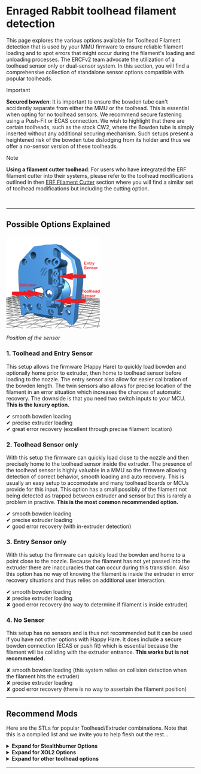 # Enraged Rabbit toolhead filament detection

This page explores the various options available for Toolhead Filament detection that is used by your MMU firmware to ensure reliable filament loading and to spot errors that might occur during the filament's loading and unloading processes. The ERCFv2 team advocate the utilization of a toolhead sensor only or dual-sensor system. In this section, you will find a comprehensive collection of standalone sensor options compatible with popular toolheads.

> [!IMPORTANT]  
> **Secured bowden**: It is important to ensure the bowden tube can't accidently separate from either the MMU or the toolhead. This is essential when opting for no toolhead sensors. We recommend secure fastening using a Push-Fit or ECAS connection. We wish to highlight that there are certain toolheads, such as the stock CW2, where the Bowden tube is simply inserted without any additional securing mechanism. Such setups present a heightened risk of the bowden tube dislodging from its holder and thus we offer a no-sensor version of these toolheads.

> [!NOTE]  
> **Using a filament cutter toolhead**: For users who have integrated the ERF filament cutter into their systems, please refer to the toolhead modifications outlined in then [ERF Filament Cutter](../ERF_Filament_Cutter) section where you will find a similar set of toolhead modifications but including the cutting option.

<br>

_____________________________

## Possible Options Explained
<img src="./Assets/Sensors_Explained.png" alt="Position of the sensor" width="250"/>
<p><em>Position of the sensor</em></p>

### **1. Toolhead and Entry Sensor**  
This setup allows the firmware (Happy Hare) to quickly load bowden and optionally home prior to extruder, then home to toolhead sensor before loading to the nozzle. The entry sensor also allow for easier calibration of the bowden length.  The twin sensors also allows for precise location of the filament in an error situation which increases the chances of automatic recovery. The downside is that you need two switch inputs to your MCU. **This is the luxury option.**  
   
✔ smooth bowden loading<br>
✔ precise extruder loading<br>
✔ great error recovery (excellent through precise filament location)

### **2. Toolhead Sensor only**  
With this setup the firmware can quickly load close to the nozzle and then precisely home to the toolhead sensor inside the extruder. The presence of the toolhead sensor is highly valuable in a MMU so the firmware allowing detection of correct behavior, smooth loading and auto recovery. This is usually an easy setup to accomodate and many toolhead boards or MCUs provide for this input. This option has a small possibliy of the filament not being detected as trapped between extruder and sensor but this is rarely a problem in practive. **This is the most common recommended option.**  
  
✔ smooth bowden loading<br>
✔ precise extruder loading<br>
✔ good error recovery (with in-extruder detection)

### **3. Entry Sensor only**  
With this setup the firmware can quickly load the bowden and home to a point close to the nozzle. Because the filament has not yet passed into the extruder there are inaccuracies that can occur during this transistion. Also this option has no way of knowing the filament is inside the extruder in error recovery situations and thus relies on additional user interaction.
     
✔ smooth bowden loading<br>
✘ precise extruder loading<br>
✘ good error recovery (no way to determine if filament is inside extruder)

### **4. No Sensor**  
This setup has no sensors and is thus not recommended but it can be used if you have not other options with Happy Hare. It does include a secure bowden connection (ECAS or push fit) which is essential because the filament will be colliding with the extruder entrance. **This works but is not recommended.**  
  
✘ smooth bowden loading (this system relies on collision detection when the filament hits the extruder)<br>
✘ precise extruder loading<br>
✘ good error recovery (there is no way to assertain the filament position)
_____________________________
 
## Recommend Mods
Here are the STLs for popular Toolhead/Extruder combinations.  Note that this is a compiled list and we invite you to help flesh out the rest...

<details>
<summary><strong>Expand for Stealthburner Options</strong></summary>
<table>
  <tr>
    <th>Extruder</th>
    <th>1. Toolhead &amp; Entry Sensor</th>
    <th>2. Toolhead Sensor</th>
    <th>3. Entry Sensor</th>
    <th>4. No Sensor</th>
  </tr>
  <tr>
    <td>Clockwork 2</td>
   <td> <a href="./Stls/1_Toolhead_And_Entry_Sensors/[a]_CW2_Latch.stl">Latch</a> <br> <a href="./Stls/1_Toolhead_And_Entry_Sensors/CW2_Body.stl">Body</a> <br> <a href="./Stls/1_Toolhead_And_Entry_Sensors/CW2_Plate.stl">Plate</a> <sub><br> additional items: <br> 1x ECAS <br> 2x D2F-5 <br>2x ball 5,5mm <br> 4x self tapping screw M2x10 <br> design by Petr Kašpar</a></sub></td>
    <td> <a href="./Stls/2_Toolhead_Sensor/CW2_Body.stl">Body</a> <br> <a href="./Stls/2_Toolhead_Sensor/[a]_CW2_Latch.stl">Latch</a> <sub><br>additional items: <br> 1x ECAS <br> 1x D2F-5 <br>1x ball 5,5mm <br> 2x self tapping screw M2x10 <br> design by Garth Snyder</sub> </td>
    <td></td>
    <td> <a href="./Stls/4_No_Sensors/CW2_Body.stl">Body</a> <sub><br>additional items: <br> 1x ECAS <br> design by Garth Snyder</sub> </td>
  </tr>
  <tr>
    <td>Orbiter 2</td>
    <td></td>
    <td></td>
    <td></td>
    <td></td>
  </tr>
  <tr>
    <td>LGX Lite</td>
    <td></td>
    <td></td>
    <td></td>
    <td></td>
  </tr>
  <tr>
    <td>Galileo 2</td>
    <td></td>
    <td></td>
    <td></td>
    <td></td>
  </tr>
  <tr>
    <td>other extruder</td>
    <td></td>
    <td></td>
    <td></td>
    <td></td>
  </tr>
</table>
</details>

<details>
<summary><strong>Expand for XOL2 Options</strong></summary>
<table>
  <tr>
    <th>Extruder</th>
    <th>1. Toolhead &amp; Entry Sensor</th>
    <th>2. Toolhead Sensor</th>
    <th>3. Entry Sensor</th>
    <th>4. No Sensor</th>
  </tr>
  <tr>
    <td>Clockwork 2</td>
    <td></td>
    <td></td>
    <td></td>
    <td></td>
  </tr>
  <tr>
    <td>Orbiter 2</td>
    <td></td>
    <td></td>
    <td></td>
    <td></td>
  </tr>
  <tr>
    <td>LGX Lite</td>
    <td></td>
    <td></td>
    <td></td>
    <td></td>
  </tr>
  <tr>
    <td>Galileo 2</td>
    <td></td>
    <td></td>
    <td></td>
    <td></td>
  </tr>
  <tr>
    <td>other extruder</td>
    <td></td>
    <td></td>
    <td></td>
    <td></td>
  </tr>
</table>

</details>
<details>
<summary><strong>Expand for other toolhead options</strong></summary>
<table>
  <tr>
    <th>Extruder</th>
    <th>1. Toolhead &amp; Entry Sensor</th>
    <th>2. Toolhead Sensor</th>
    <th>3. Entry Sensor</th>
    <th>4. No Sensor</th>
  </tr>
  <tr>
    <td>Clockwork 2</td>
    <td></td>
    <td></td>
    <td></td>
    <td></td>
  </tr>
  <tr>
    <td>Orbiter 2</td>
    <td></td>
    <td></td>
    <td></td>
    <td></td>
  </tr>
  <tr>
    <td>LGX Lite</td>
    <td></td>
    <td></td>
    <td></td>
    <td></td>
  </tr>
  <tr>
    <td>Galileo 2</td>
    <td></td>
    <td></td>
    <td></td>
    <td></td>
  </tr>
  <tr>
    <td>other extruder</td>
    <td></td>
    <td></td>
    <td></td>
    <td></td>
  </tr>
</table>
</details>

_____________________________
